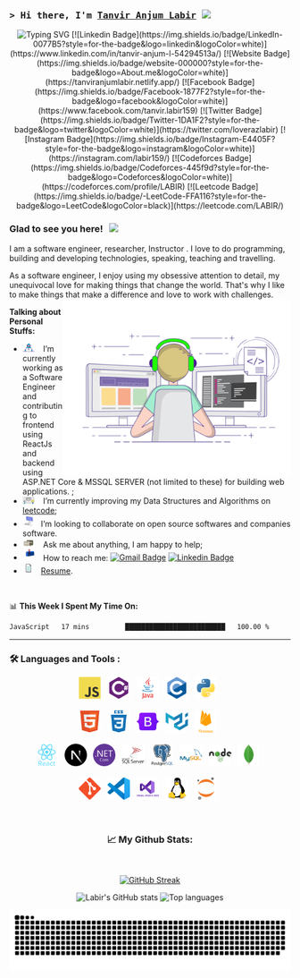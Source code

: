 ### <samp>&gt; Hi there, I'm <a href="#" target="_blank">Tanvir Anjum Labir</a> <img src="https://media.giphy.com/media/hvRJCLFzcasrR4ia7z/giphy.gif" width="25"> </samp>
<p align="center">
<img src="https://readme-typing-svg.herokuapp.com?font=&weight=900&size=25&duration=4000&pause=500&color=13B5F7&center=true&width=435&lines=Software+Engineer;Researcher;Instructor" alt="Typing SVG" />
[![Linkedin Badge](https://img.shields.io/badge/LinkedIn-0077B5?style=for-the-badge&logo=linkedin&logoColor=white)](https://www.linkedin.com/in/tanvir-anjum-l-54294513a/)
[![Website Badge](https://img.shields.io/badge/website-000000?style=for-the-badge&logo=About.me&logoColor=white)](https://tanviranjumlabir.netlify.app/)
[![Facebook Badge](https://img.shields.io/badge/Facebook-1877F2?style=for-the-badge&logo=facebook&logoColor=white)](https://www.facebook.com/tanvir.labir159)
[![Twitter Badge](https://img.shields.io/badge/Twitter-1DA1F2?style=for-the-badge&logo=twitter&logoColor=white)](https://twitter.com/loverazlabir)
[![Instagram Badge](https://img.shields.io/badge/Instagram-E4405F?style=for-the-badge&logo=instagram&logoColor=white)](https://instagram.com/labir159/)
[![Codeforces Badge](https://img.shields.io/badge/Codeforces-445f9d?style=for-the-badge&logo=Codeforces&logoColor=white)](https://codeforces.com/profile/LABIR)
[![Leetcode Badge](https://img.shields.io/badge/-LeetCode-FFA116?style=for-the-badge&logo=LeetCode&logoColor=black)](https://leetcode.com/LABIR/)


### Glad to see you here! &nbsp; ![](https://visitor-badge.glitch.me/badge?page_id=Labir852.Labir852)

I am a software engineer, researcher, Instructor . I love to do programming, building and developing technologies, speaking, teaching and travelling.

As a software engineer, I enjoy using my obsessive attention to detail, my unequivocal love for making things that change the world. That's why I like to make things that make a difference and love to work with challenges.
<img align="right" alt="GIF" src="https://github.com/Labir852/Labir852/blob/main/assets/coding.gif?raw=true" width="408" height="318" />



**Talking about Personal Stuffs:**

- <img src="https://github.com/Labir852/Labir852/blob/main/assets/developer.gif?raw=true" width="21" /> &nbsp;&nbsp; I’m currently working as a Software Engineer and contributing to frontend using ReactJs and backend using ASP.NET Core & MSSQL SERVER (not limited to these) for building web applications.
;
- <img src="https://github.com/Labir852/Labir852/blob/main/assets/lightning.gif?raw=true" width="21" /> &nbsp;&nbsp; I’m currently improving my Data Structures and Algorithms on [leetcode](https://leetcode.com/LABIR/);
- <img src="https://github.com/Labir852/Labir852/blob/main/assets/laptop.gif?raw=true" width="21" /> &nbsp;&nbsp;I’m looking to collaborate on open source softwares and companies software.
- <img src="https://github.com/Labir852/Labir852/blob/main/assets/message.gif?raw=true" width="21" /> &nbsp;&nbsp; Ask me about anything, I am happy to help;
- <img src="https://github.com/Labir852/Labir852/blob/main/assets/letterbox.gif?raw=true" width="21" /> &nbsp;&nbsp; How to reach me: [![Gmail Badge](https://img.shields.io/badge/-tanvir.labir@gmail.com-orange?style=flat&logo=gmail&logoColor=white)](mailto:tanvir.labir@gmail.com/) [![Linkedin Badge](https://img.shields.io/badge/-Labir-blue?style=flat&logo=Linkedin&logoColor=white)](https://www.linkedin.com/in/tanvir-anjum-l-54294513a/)
- <img src="https://github.com/Labir852/Labir852/blob/main/assets/doc.gif?raw=true" width="21" />&nbsp;&nbsp; [Resume](https://github.com/Labir852/Labir852/blob/main/Tanvir's%20Resume.pdf).

</br>

📊 **This Week I Spent My Time On:**

<!--START_SECTION:waka-->

```txt
JavaScript   17 mins         █████████████████████████   100.00 %
```

<!--END_SECTION:waka-->


---

### :hammer_and_wrench: Languages and Tools :

<div align="center">
  <img src="https://github.com/devicons/devicon/blob/master/icons/javascript/javascript-original.svg" title="JavaScript" alt="JavaScript" width="40" height="40"/>&nbsp;&nbsp;
  <img src="https://github.com/devicons/devicon/blob/master/icons/csharp/csharp-plain.svg" title="csharp" alt="csharp" width="40" height="40"/>&nbsp;&nbsp;
  <img src="https://github.com/devicons/devicon/blob/master/icons/java/java-original-wordmark.svg" title="Java" alt="Java" width="40" height="40"/>&nbsp;&nbsp;
  <img src="https://github.com/devicons/devicon/blob/master/icons/c/c-original.svg" title="C" alt="C" width="40" height="40"/>&nbsp;&nbsp;
  <img src="https://github.com/devicons/devicon/blob/master/icons/python/python-original.svg" title="Python" alt="Python" width="40" height="40"/>&nbsp;&nbsp;
  <br/><br/>
 <img src="https://github.com/devicons/devicon/blob/master/icons/html5/html5-original.svg" title="HTML5" alt="HTML" width="40" height="40"/>&nbsp;&nbsp;
 <img src="https://github.com/devicons/devicon/blob/master/icons/css3/css3-plain-wordmark.svg"  title="CSS3" alt="CSS" width="40" height="40"/>&nbsp;&nbsp;
  <img src="https://github.com/devicons/devicon/blob/master/icons/bootstrap/bootstrap-original.svg" title="Bootstrap" alt="Bootstrap" width="40" height="40"/>&nbsp;&nbsp;
  <img src="https://github.com/devicons/devicon/blob/master/icons/materialui/materialui-original.svg" title="Material UI" alt="Material UI" width="40" height="40"/>&nbsp;&nbsp;
  <img src="https://github.com/devicons/devicon/blob/master/icons/firebase/firebase-plain-wordmark.svg" title="Firebase" alt="Firebase" width="40" height="40"/>&nbsp;&nbsp;
  <br/><br/>
   <img src="https://github.com/devicons/devicon/blob/master/icons/react/react-original-wordmark.svg" title="React" alt="React" width="40" height="40"/>&nbsp;&nbsp;
   <img src="https://github.com/devicons/devicon/blob/master/icons/nextjs/nextjs-original.svg" title="next" alt="next" width="40" height="40"/>&nbsp;&nbsp;
   <img src="https://github.com/devicons/devicon/blob/master/icons/dotnetcore/dotnetcore-original.svg" title="dotnetcore" alt="dotnetcore" width="40" height="40"/>&nbsp;&nbsp;
  <img src="https://github.com/devicons/devicon/blob/master/icons/microsoftsqlserver/microsoftsqlserver-original-wordmark.svg" title="mssql" alt="mssql" width="40" height="40"/>&nbsp;&nbsp;
  <img src="https://github.com/devicons/devicon/blob/master/icons/postgresql/postgresql-original-wordmark.svg" title="postgresql" alt="postgresql" width="40" height="40"/>&nbsp;&nbsp;
  <img src="https://github.com/devicons/devicon/blob/master/icons/mysql/mysql-original-wordmark.svg" title="mysql" alt="mysql" width="40" height="40"/>&nbsp;&nbsp;
  <img src="https://github.com/devicons/devicon/blob/master/icons/nodejs/nodejs-original-wordmark.svg" title="NodeJS" alt="NodeJS" width="40" height="40"/>&nbsp;&nbsp;
  <img src="https://github.com/devicons/devicon/blob/master/icons/mongodb/mongodb-original.svg" title="MongoDB" alt="MongoDB" width="40" height="40"/>&nbsp;&nbsp;
  <br/><br/>
  <img src="https://github.com/devicons/devicon/blob/master/icons/git/git-original.svg" title="Git" alt="Git" width="40" height="40"/>&nbsp;&nbsp;
  <img src="https://github.com/devicons/devicon/blob/master/icons/vscode/vscode-original.svg" title="VS-Code" alt="vscode" width="40" height="40"/>&nbsp;&nbsp;
  <img src="https://github.com/devicons/devicon/blob/master/icons/visualstudio/visualstudio-original-wordmark.svg" title="Visualstudio" alt="Visualstudio" width="40" height="40"/>&nbsp;&nbsp;
  <img src="https://github.com/devicons/devicon/blob/master/icons/linux/linux-original.svg" title="Linux" alt="Linux" width="40" height="40"/>&nbsp;&nbsp;
  <img src="https://github.com/devicons/devicon/blob/master/icons/jupyter/jupyter-original.svg" title="Jupyter" alt="Jupyter" width="40" height="40"/>&nbsp;&nbsp;
</div> 
<br/> <br/>
<div align="center">
  
 <h3> 📈 My Github Stats: </h3>
 <br/> 

[![GitHub Streak](http://github-readme-streak-stats.herokuapp.com?user=labir852)](https://git.io/streak-stats)

<p>
  <img height="180em" src="https://github-readme-stats.vercel.app/api?username=labir852" alt="Labir's GitHub stats" />
  <img height="180em" src="https://github-readme-stats.vercel.app/api/top-langs/?username=labir852&exclude_repo=KNN-Image-Classification&show_icons=true&hide_border=false&layout=compact&langs_count=8&theme=light&background=fffff" alt="Top languages" />
</p>
</div>

<div align="center">
<picture>
  <source
    media="(prefers-color-scheme: dark)"
    srcset="https://raw.githubusercontent.com/platane/snk/output/github-contribution-grid-snake-dark.svg"
  />
  <source
    media="(prefers-color-scheme: light)"
    srcset="https://raw.githubusercontent.com/platane/snk/output/github-contribution-grid-snake.svg"
  />
  <img
    alt="github contribution grid snake animation"
    src="https://raw.githubusercontent.com/platane/snk/output/github-contribution-grid-snake.svg"
  />
</picture>
</div>

